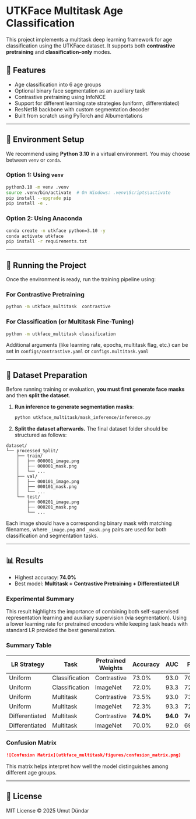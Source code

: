 # UTKFace Multitask Age Classification

This project implements a multitask deep learning framework for age classification using the UTKFace dataset. It supports both **contrastive pretraining** and **classification-only** modes.

## 🧠 Features
- Age classification into 6 age groups
- Optional binary face segmentation as an auxiliary task
- Contrastive pretraining using InfoNCE
- Support for different learning rate strategies (uniform, differentiated)
- ResNet18 backbone with custom segmentation decoder
- Built from scratch using PyTorch and Albumentations

---

## 🔧 Environment Setup

We recommend using **Python 3.10** in a virtual environment. You may choose between `venv` or `conda`.

### Option 1: Using `venv`
```bash
python3.10 -m venv .venv
source .venv/bin/activate  # On Windows: .venv\Scripts\activate
pip install --upgrade pip
pip install -e .
```

### Option 2: Using Anaconda
```bash
conda create -n utkface python=3.10 -y
conda activate utkface
pip install -r requirements.txt
```

---

## 🚀 Running the Project

Once the environment is ready, run the training pipeline using:

### For Contrastive Pretraining
```bash
python -m utkface_multitask  contrastive
```

### For Classification (or Multitask Fine-Tuning)
```bash
python -m utkface_multitask classification
```

Additional arguments (like learning rate, epochs, multitask flag, etc.) can be set in `configs/contrastive.yaml` or `configs.multitask.yaml`

---

## 📁 Dataset Preparation

Before running training or evaluation, **you must first generate face masks** and then **split the dataset**.

1. **Run inference to generate segmentation masks**:
   ```bash
   python utkface_multitask/mask_inference/inference.py
   ```

2. **Split the dataset afterwards.**
   The final dataset folder should be structured as follows:

```
dataset/
└── processed_Split/
    ├── train/
    │   ├── 000001_image.png
    │   ├── 000001_mask.png
    │   └── ...
    ├── val/
    │   ├── 000101_image.png
    │   ├── 000101_mask.png
    │   └── ...
    └── test/
        ├── 000201_image.png
        ├── 000201_mask.png
        └── ...
```

Each image should have a corresponding binary mask with matching filenames, where `_image.png` and `_mask.png` pairs are used for both classification and segmentation tasks.

---

## 📊 Results

- Highest accuracy: **74.0%**
- Best model: **Multitask + Contrastive Pretraining + Differentiated LR**

### Experimental Summary
This result highlights the importance of combining both self-supervised representation learning and auxiliary supervision (via segmentation). Using a lower learning rate for pretrained encoders while keeping task heads with standard LR provided the best generalization.

### Summary Table
| LR Strategy | Task        | Pretrained Weights | Accuracy | AUC  | F1   | Precision |
|-------------|-------------|---------------------|----------|------|------|-----------|
| Uniform     | Classification | Contrastive      | 73.0%    | 93.0 | 70.0 | 76.3      |
| Uniform     | Classification | ImageNet         | 72.0%    | 93.3 | 72.0 | 76.0      |
| Uniform     | Multitask      | Contrastive      | 73.5%    | 93.0 | 73.5 | 75.8      |
| Uniform     | Multitask      | ImageNet         | 72.3%    | 93.3 | 72.3 | 76.4      |
| Differentiated | Multitask  | Contrastive       | **74.0%** | **94.0** | **74.1** | **78.2** |
| Differentiated | Multitask  | ImageNet          | 70.0%    | 92.0 | 69.5 | 71.5      |

### Confusion Matrix

```markdown
![Confusion Matrix](utkface_multitask/figures/confusion_matrix.png)
```
This matrix helps interpret how well the model distinguishes among different age groups.

---

## 📜 License

MIT License © 2025 Umut Dündar
